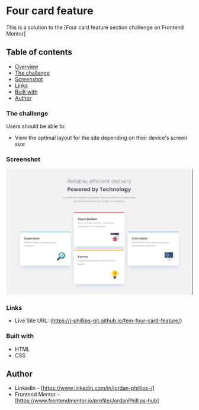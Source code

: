 # Four card feature

This is a solution to the [Four card feature section challenge on Frontend Mentor]

## Table of contents

- [Overview](#overview)
- [The challenge](#the-challenge)
- [Screenshot](#screenshot)
- [Links](#links)
- [Built with](#built-with)
- [Author](#author)

### The challenge

Users should be able to:

- View the optimal layout for the site depending on their device's screen size

### Screenshot

![](./images/screenshot.png)

### Links

- Live Site URL: (https://j-phillips-git.github.io/fem-four-card-feature/)

### Built with

- HTML
- CSS 

## Author

- LinkedIn - [https://www.linkedin.com/in/jordan-phillips-/]
- Frontend Mentor - [https://www.frontendmentor.io/profile/JordanPhillips-hub]